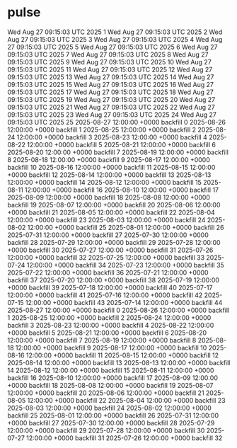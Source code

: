 # pulse
Wed Aug 27 09:15:03 UTC 2025  1
Wed Aug 27 09:15:03 UTC 2025  2
Wed Aug 27 09:15:03 UTC 2025  3
Wed Aug 27 09:15:03 UTC 2025  4
Wed Aug 27 09:15:03 UTC 2025  5
Wed Aug 27 09:15:03 UTC 2025  6
Wed Aug 27 09:15:03 UTC 2025  7
Wed Aug 27 09:15:03 UTC 2025  8
Wed Aug 27 09:15:03 UTC 2025  9
Wed Aug 27 09:15:03 UTC 2025  10
Wed Aug 27 09:15:03 UTC 2025  11
Wed Aug 27 09:15:03 UTC 2025  12
Wed Aug 27 09:15:03 UTC 2025  13
Wed Aug 27 09:15:03 UTC 2025  14
Wed Aug 27 09:15:03 UTC 2025  15
Wed Aug 27 09:15:03 UTC 2025  16
Wed Aug 27 09:15:03 UTC 2025  17
Wed Aug 27 09:15:03 UTC 2025  18
Wed Aug 27 09:15:03 UTC 2025  19
Wed Aug 27 09:15:03 UTC 2025  20
Wed Aug 27 09:15:03 UTC 2025  21
Wed Aug 27 09:15:03 UTC 2025  22
Wed Aug 27 09:15:03 UTC 2025  23
Wed Aug 27 09:15:03 UTC 2025  24
Wed Aug 27 09:15:03 UTC 2025  25
2025-08-27 12:00:00 +0000  backfill 0
2025-08-26 12:00:00 +0000  backfill 1
2025-08-25 12:00:00 +0000  backfill 2
2025-08-24 12:00:00 +0000  backfill 3
2025-08-23 12:00:00 +0000  backfill 4
2025-08-22 12:00:00 +0000  backfill 5
2025-08-21 12:00:00 +0000  backfill 6
2025-08-20 12:00:00 +0000  backfill 7
2025-08-19 12:00:00 +0000  backfill 8
2025-08-18 12:00:00 +0000  backfill 9
2025-08-17 12:00:00 +0000  backfill 10
2025-08-16 12:00:00 +0000  backfill 11
2025-08-15 12:00:00 +0000  backfill 12
2025-08-14 12:00:00 +0000  backfill 13
2025-08-13 12:00:00 +0000  backfill 14
2025-08-12 12:00:00 +0000  backfill 15
2025-08-11 12:00:00 +0000  backfill 16
2025-08-10 12:00:00 +0000  backfill 17
2025-08-09 12:00:00 +0000  backfill 18
2025-08-08 12:00:00 +0000  backfill 19
2025-08-07 12:00:00 +0000  backfill 20
2025-08-06 12:00:00 +0000  backfill 21
2025-08-05 12:00:00 +0000  backfill 22
2025-08-04 12:00:00 +0000  backfill 23
2025-08-03 12:00:00 +0000  backfill 24
2025-08-02 12:00:00 +0000  backfill 25
2025-08-01 12:00:00 +0000  backfill 26
2025-07-31 12:00:00 +0000  backfill 27
2025-07-30 12:00:00 +0000  backfill 28
2025-07-29 12:00:00 +0000  backfill 29
2025-07-28 12:00:00 +0000  backfill 30
2025-07-27 12:00:00 +0000  backfill 31
2025-07-26 12:00:00 +0000  backfill 32
2025-07-25 12:00:00 +0000  backfill 33
2025-07-24 12:00:00 +0000  backfill 34
2025-07-23 12:00:00 +0000  backfill 35
2025-07-22 12:00:00 +0000  backfill 36
2025-07-21 12:00:00 +0000  backfill 37
2025-07-20 12:00:00 +0000  backfill 38
2025-07-19 12:00:00 +0000  backfill 39
2025-07-18 12:00:00 +0000  backfill 40
2025-07-17 12:00:00 +0000  backfill 41
2025-07-16 12:00:00 +0000  backfill 42
2025-07-15 12:00:00 +0000  backfill 43
2025-07-14 12:00:00 +0000  backfill 44
2025-08-27 12:00:00 +0000  backfill 0
2025-08-26 12:00:00 +0000  backfill 1
2025-08-25 12:00:00 +0000  backfill 2
2025-08-24 12:00:00 +0000  backfill 3
2025-08-23 12:00:00 +0000  backfill 4
2025-08-22 12:00:00 +0000  backfill 5
2025-08-21 12:00:00 +0000  backfill 6
2025-08-20 12:00:00 +0000  backfill 7
2025-08-19 12:00:00 +0000  backfill 8
2025-08-18 12:00:00 +0000  backfill 9
2025-08-17 12:00:00 +0000  backfill 10
2025-08-16 12:00:00 +0000  backfill 11
2025-08-15 12:00:00 +0000  backfill 12
2025-08-14 12:00:00 +0000  backfill 13
2025-08-13 12:00:00 +0000  backfill 14
2025-08-12 12:00:00 +0000  backfill 15
2025-08-11 12:00:00 +0000  backfill 16
2025-08-10 12:00:00 +0000  backfill 17
2025-08-09 12:00:00 +0000  backfill 18
2025-08-08 12:00:00 +0000  backfill 19
2025-08-07 12:00:00 +0000  backfill 20
2025-08-06 12:00:00 +0000  backfill 21
2025-08-05 12:00:00 +0000  backfill 22
2025-08-04 12:00:00 +0000  backfill 23
2025-08-03 12:00:00 +0000  backfill 24
2025-08-02 12:00:00 +0000  backfill 25
2025-08-01 12:00:00 +0000  backfill 26
2025-07-31 12:00:00 +0000  backfill 27
2025-07-30 12:00:00 +0000  backfill 28
2025-07-29 12:00:00 +0000  backfill 29
2025-07-28 12:00:00 +0000  backfill 30
2025-07-27 12:00:00 +0000  backfill 31
2025-07-26 12:00:00 +0000  backfill 32
